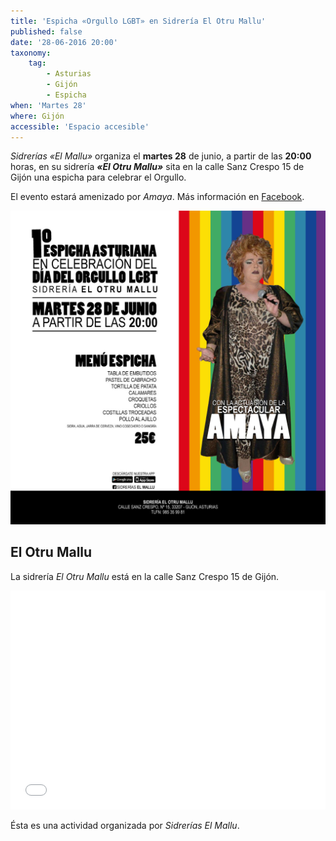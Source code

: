 ```yaml
---
title: 'Espicha «Orgullo LGBT» en Sidrería El Otru Mallu'
published: false
date: '28-06-2016 20:00'
taxonomy:
    tag:
        - Asturias
        - Gijón
        - Espicha
when: 'Martes 28'
where: Gijón
accessible: 'Espacio accesible'
---
```


_Sidrerías «El Mallu»_ organiza el **martes 28** de junio, a partir de las **20:00** horas, en su sidrería _**«El Otru Mallu»**_ sita en la calle Sanz Crespo 15 de Gijón una espicha para celebrar el Orgullo.

El evento estará amenizado por _Amaya_. Más información en [Facebook](https://www.facebook.com/events/142442479495330/).

![](2016-espicha-orgullo-el-otru-mallu-amaya.jpg)

El Otru Mallu
----------

La sidrería _El Otru Mallu_ está en la calle Sanz Crespo 15 de Gijón.

<iframe width="100%" height="350" frameborder="0" scrolling="no" marginheight="0" marginwidth="0" src="//www.openstreetmap.org/export/embed.html?bbox=-5.671992301940918%2C43.53949014546883%2C-5.669916272163391%2C43.54032620272314&amp;layer=mapnik&amp;marker=43.53990817554515%2C-5.6709542870521545"></iframe>

Ésta es una actividad organizada por _Sidrerías El Mallu_.
